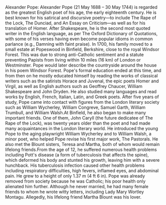 Alexander Pope: Alexander Pope (21 May 1688 – 30 May 1744)  is regarded as the greatest English poet of his age, the early eighteenth century. He is best known for his satirical and discursive poetry—to include The Rape of the Lock, The Dunciad, and An Essay on Criticism—as well as for his translation of Homer. After Shakespeare, he is the second most quoted writer in the English language, as per The Oxford Dictionary of Quotations, with some of his verses having even become popular idioms in common parlance (e.g., Damning with faint praise). In 1700, his family moved to a small estate at Popeswood in Binfield, Berkshire, close to the royal Windsor Forest. This was due to strong anti-Catholic sentiment and a statute preventing Papists from living within 10 miles (16 km) of London or Westminster. Pope would later describe the countryside around the house in his poem Windsor Forest. Pope's formal education ended at this time, and from then on he mostly educated himself by reading the works of classical writers such as the satirists Horace and Juvenal, the epic poets Homer and Virgil, as well as English authors such as Geoffrey Chaucer, William Shakespeare and John Dryden.  He also studied many languages and read works by English, French, Italian, Latin, and Greek poets. After five years of study, Pope came into contact with figures from the London literary society such as William Wycherley, William Congreve, Samuel Garth, William Trumbull, and William Walsh.At Binfield, he also began to make many important friends. One of them, John Caryll (the future dedicatee of The Rape of the Lock), was twenty years older than the poet and had made many acquaintances in the London literary world. He introduced the young Pope to the aging playwright William Wycherley and to William Walsh, a minor poet, who helped Pope revise his first major work, The Pastorals. He also met the Blount sisters, Teresa and Martha, both of whom would remain lifelong friends.From the age of 12, he suffered numerous health problems including Pott's disease (a form of tuberculosis that affects the spine), which deformed his body and stunted his growth, leaving him with a severe hunchback. His tuberculosis infection caused other health problems including respiratory difficulties, high fevers, inflamed eyes, and abdominal pain.  He grew to a height of only 1.37 m (4 ft 6 in). Pope was already removed from society because he was Catholic; his poor health only alienated him further. Although he never married, he had many female friends to whom he wrote witty letters, including Lady Mary Wortley Montagu. Allegedly, his lifelong friend Martha Blount was his lover.

